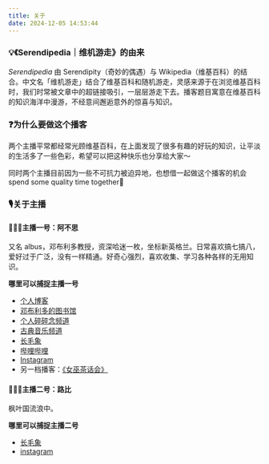 ```yaml
---
title: 关于
date: 2024-12-05 14:53:44
---
```


### 💡《Serendipedia｜维机游走》的由来
*Serendipedia* 由 Serendipity（奇妙的偶遇）与 Wikipedia（维基百科）的结合。中文名「维机游走」结合了维基百科和随机游走，灵感来源于在浏览维基百科时，我们时常被文章中的超链接吸引，一层层游走下去。播客题目寓意在维基百科的知识海洋中漫游，不经意间邂逅意外的惊喜与知识。

### ❓为什么要做这个播客
两个主播平常都经常光顾维基百科，在上面发现了很多有趣的好玩的知识，让平淡的生活多了一些色彩，希望可以把这种快乐也分享给大家～

同时两个主播目前因为一些不可抗力被迫异地，也想借一起做这个播客的机会 spend some quality time together🙏

### 🎙️关于主播
#### 🧙🏻‍♀️主播一号：阿不思
又名 albus，邓布利多教授，资深哈迷一枚，坐标新英格兰。日常喜欢搞七搞八，爱好过于广泛，没有一样精通。好奇心强烈，喜欢收集、学习各种各样的无用知识。

**哪里可以捕捉主播一号**
- [个人博客](https://pensieve.wangxindi.org)
- [邓布利多的图书馆](https://dumbledorepensieve.notion.site/056b0a7375d545f48e04eb00ec23f3e4?v=f2e442cc450746c7995dd85b7553555e&pvs=4)
- [个人碎碎念频道](https://t.me/dumbledorerambling)
- [古典音乐频道](https://t.me/exploreclassical)
- [长毛象](https://douchi.space/@albusdumbledore)
- [哔哩哔哩](https://space.bilibili.com/221488100)
- [Instagram](https://www.instagram.com/albus_dumbledore_1993/)
- 另一档播客：[《女巫茶话会》](https://covencoffeehour.github.io)


#### 🧑🏻‍💻主播二号：路比
枫叶国流浪中。

**哪里可以捕捉主播二号**
- [长毛象](https://alive.bar/@rholais)
- [instagram](https://www.instagram.com/rholais/)